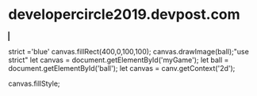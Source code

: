 # developercircle2019.devpost.com
<!DOCTYPE html>
<html lang="en">
<head>
    <meta charset="UTF-8">
    <meta name="viewport" content="width=device-width, initial-scale=1.0">
    <meta http-equiv="X-UA-Compatible" content="ie=edge">
    <title>Document</title>
</head>
<body>
    <canvas id="myGame" style="border: 1px solid; background-color:black; width:800px; "></canvas>
    <script type="text/javascript" href="game.js"></script>
</body>
</html>

strict
='blue'
canvas.fillRect(400,0,100,100);
canvas.drawImage(ball);"use strict"
let canvas = document.getElementById('myGame');
let ball = document.getElementById('ball');
let canvas = canv.getContext('2d');

canvas.fillStyle;
